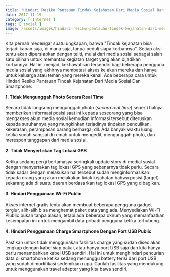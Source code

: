```yaml
---
title: "Hindari Resiko Pantauan Tindak Kejahatan Dari Media Sosial Dan Smartphone"
date: 2017-11-19
category: [ Internet ]
tags: [ social ]
image: /assets/images/hindari-resiko-pantauan-tindak-kejahatan-dari-media-sosial-dan-smartphone.jpg
---
```

Kita pernah medengar suatu ungkapan, bahwa "Tindak kejahatan bisa terjadi kapan saja, di mana saja, tanpa peduli siapa korbannya". Setiap aksi tentu akan dipersiapkan dengan teliti, mulai dari media sosial sebagai salah satu pilihan untuk memantau kegiatan target yang akan dijadikan korbannya. Hal ini menjadi kekhawatiran tersendiri bagi beberapa pengguna media sosial yang akhirnya membatasi akses ke akun mereka dan hanya untuk keluarga atau teman yang mereka kenal. Ada beberapa cara untuk Hindari Resiko Pantauan Tindak Kejahatan Dari Media Sosial Dan Smartphone:<br />
<br />
<b>1. Tidak Mengunggah Photo Secara Real Time</b><br />
<br />
Secara tidak langsung mengunggah photo (<i>secara real time</i>) seperti halnya memberikan informasi posisi saat ini kepada seseorang yang bisa mengakses akun media sosial kemudian informasi tersebut diteruskan kepada suruhannya yang mungkinkan terjadinya tindakan penculikan, kekerasan, perampasan barang berharga, dll. Ada banyak waktu luang ketika sudah sampai di rumah untuk mengedit, mengunggah photo, dan merespon tanggapan dari media sosial.<br />
<br />
<b>2. Tidak Menyertakan Tag Lokasi GPS</b><br />
<br />
Ketika sedang pergi bertamasya seringkali update story di medial sosial dengan menyertakan tag lokasi GPS yang sebenarnya tidak perlu. Secara tidak sadar dengan melakukan hal tersebut sudah menginformasikan kepada orang yang akan melakukan tidak kejahatan bahwa posisi (target) sekarang ada di suatu daerah berdasarkan tag lokasi GPS yang dibagikan.<br />
<br />
<b>3. Hindari Penggunaan Wi-Fi Public</b><br />
<br />
Akses internet gratis tentu akan membuat beberapa pengguna gadget tergiur, alih-alih bisa menghemat paket data yang ada. Menyediakan Wi-Fi Plublic bukan tanpa alasan, tetapi ada beberapa oknum yang memanfaatkan kesempatan ini untuk mengambil data pribadi pengguna ketika terhubung.<br />
<br />
<b>4. Hindari Penggunaan Charge Smartphone Dengan Port USB Public</b><br />
<br />
Pastikan untuk tidak menggunakan fasilitas charge yang sudah disediakan lengkap dengan kabel siap pakai, atau hanya port USB saja dan kita hanya perlu menambahkan kabel USB sendiri. Hal ini untuk menghindari pencurian data di smartphone ketika sedang menunggu battery terisi dari port USB yang sudah dimodifikasi sedemikian rupa. Carilah fasilitas yang mendukung untuk menggunakan travel adapter yang kita bawa sendiri.<br />
